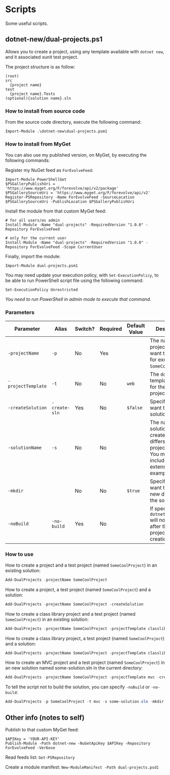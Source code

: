 # Scripts

Some useful scripts.

## dotnet-new/dual-projects.ps1

Allows you to create a project, using any template available with `dotnet new`, and it associated xunit test project.

The project structure is as follow:

```
(root)
src
  {project name}
test
  {project name}.Tests
(optional){solution name}.sln
```

### How to install from source code
From the source code directory, execute the following command:

```
Import-Module .\dotnet-new\dual-projects.psm1
```

### How to install from MyGet
You can also use my published version, on MyGet, by executing the following commands:

Register my NuGet feed as `ForEvolveFeed`:

```
Import-Module PowerShellGet
$PSGalleryPublishUri = 'https://www.myget.org/F/forevolve/api/v2/package'
$PSGallerySourceUri = 'https://www.myget.org/F/forevolve/api/v2'
Register-PSRepository -Name ForEvolveFeed -SourceLocation $PSGallerySourceUri -PublishLocation $PSGalleryPublishUri
```

Install the module from that custom MyGet feed:

```
# for all users/as admin
Install-Module -Name "dual-projects" -RequiredVersion "1.0.0" -Repository ForEvolveFeed

# only for the current user
Install-Module -Name "dual-projects" -RequiredVersion "1.0.0" -Repository ForEvolveFeed -Scope CurrentUser
```

Finally, import the module:

```
Import-Module dual-projects.psm1
```

You may need update your execution policy, with `Set-ExecutionPolicy`, to be able to run PowerShell script file using the following command:

```
Set-ExecutionPolicy Unrestricted
```

*You need to run PowerShell in admin mode to execute that command.*

### Parameters

| Parameter          | Alias         | Switch? | Required | Default Value | Description                                                                      |
| ------------------ | ------------- | ------- | -------- | ------------- | -------------------------------------------------------------------------------- |
| `-projectName`     | `-p`          | No      | Yes      |               | The name of the project that you want to create, for exmaple: `SomeCoolProject`. |
| `-projectTemplate` | `-t`          | No      | No       | `web`         | The `dotnet new` template to use for the main project.                           |
| `-createSolution`  | `-create-sln` | Yes     | No       | `$false`      | Specify if you want to create a solution.                                        |
| `-solutionName`    | `-s`          | No      | No       |               | The name of the solution to create if it differs from the project name. You must include the `.sln` extension; example: `My.sln`.         |
| `-mkdir`           |               | No      | No       | `$true`       | Specify if you want to make a new directoy for the solution.                     |
| `-noBuild`         | `-no-build`   | Yes     | No       |               | If specified, `dotnet build` will not be run after the projects creation.        |

### How to use

How to create a project and a test project (named `SomeCoolProject`) in an existing solution:

```powershell
Add-DualProjects -projectName SomeCoolProject
```

How to create a project, a test project (named `SomeCoolProject`) and a solution:

```powershell
Add-DualProjects -projectName SomeCoolProject -createSolution
```

How to create a class library project and a test project (named `SomeCoolProject`) in an existing solution:

```powershell
Add-DualProjects -projectName SomeCoolProject -projectTemplate classlib
```

How to create a class library project, a test project (named `SomeCoolProject`) and a solution:

```powershell
Add-DualProjects -projectName SomeCoolProject -projectTemplate classlib -createSolution
```

How to create an MVC project and a test project (named `SomeCoolProject`) in an new solution named some-solution.sln in the current directory:

```powershell
Add-DualProjects -projectName SomeCoolProject -projectTemplate mvc -createSolution -solutionName some-solution.sln -mkdir $false
```

To tell the script not to build the solution, you can specify `-noBuild` or `-no-build`:

```powershell
Add-DualProjects -p SomeCoolProject -t mvc -s some-solution.sln -mkdir $false -no-build -create-sln
```

## Other info (notes to self)

Publish to that custom MyGet feed:

```
$APIKey = 'YOUR-API-KEY'
Publish-Module -Path dotnet-new -NuGetApiKey $APIKey -Repository ForEvolveFeed -Verbose
```

Read feeds list: `Get-PSRepository`

Create a module manifest: `New-ModuleManifest -Path dual-projects.psd1`
